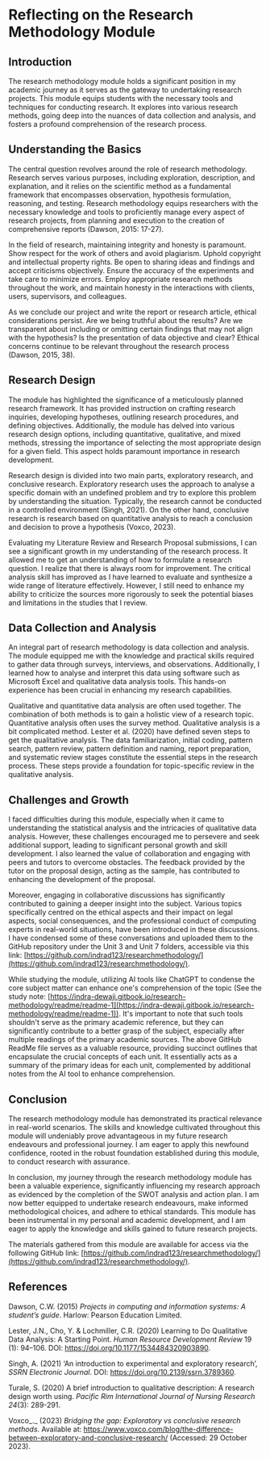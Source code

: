 # Reflecting on the Research Methodology Module

## Introduction

The research methodology module holds a significant position in my academic journey as it serves as the gateway to undertaking research projects. This module equips students with the necessary tools and techniques for conducting research. It explores into various research methods, going deep into the nuances of data collection and analysis, and fosters a profound comprehension of the research process.

## Understanding the Basics

The central question revolves around the role of research methodology. Research serves various purposes, including exploration, description, and explanation, and it relies on the scientific method as a fundamental framework that encompasses observation, hypothesis formulation, reasoning, and testing. Research methodology equips researchers with the necessary knowledge and tools to proficiently manage every aspect of research projects, from planning and execution to the creation of comprehensive reports (Dawson, 2015: 17-27).

In the field of research, maintaining integrity and honesty is paramount. Show respect for the work of others and avoid plagiarism. Uphold copyright and intellectual property rights. Be open to sharing ideas and findings and accept criticisms objectively. Ensure the accuracy of the experiments and take care to minimize errors. Employ appropriate research methods throughout the work, and maintain honesty in the interactions with clients, users, supervisors, and colleagues.

As we conclude our project and write the report or research article, ethical considerations persist. Are we being truthful about the results? Are we transparent about including or omitting certain findings that may not align with the hypothesis? Is the presentation of data objective and clear? Ethical concerns continue to be relevant throughout the research process (Dawson, 2015, 38).

## Research Design

The module has highlighted the significance of a meticulously planned research framework. It has provided instruction on crafting research inquiries, developing hypotheses, outlining research procedures, and defining objectives. Additionally, the module has delved into various research design options, including quantitative, qualitative, and mixed methods, stressing the importance of selecting the most appropriate design for a given field. This aspect holds paramount importance in research development.

Research design is divided into two main parts, exploratory research, and conclusive research. Exploratory research uses the approach to analyse a specific domain with an undefined problem and try to explore this problem by understanding the situation. Typically, the research cannot be conducted in a controlled environment (Singh, 2021). On the other hand, conclusive research is research based on quantitative analysis to reach a conclusion and decision to prove a hypothesis (Voxco, 2023).

Evaluating my Literature Review and Research Proposal submissions, I can see a significant growth in my understanding of the research process. It allowed me to get an understanding of how to formulate a research question. I realize that there is always room for improvement. The critical analysis skill has improved as I have learned to evaluate and synthesize a wide range of literature effectively. However, I still need to enhance my ability to criticize the sources more rigorously to seek the potential biases and limitations in the studies that I review.

## Data Collection and Analysis

An integral part of research methodology is data collection and analysis. The module equipped me with the knowledge and practical skills required to gather data through surveys, interviews, and observations. Additionally, I learned how to analyse and interpret this data using software such as Microsoft Excel and qualitative data analysis tools. This hands-on experience has been crucial in enhancing my research capabilities.

Qualitative and quantitative data analysis are often used together. The combination of both methods is to gain a holistic view of a research topic. Quantitative analysis often uses the survey method. Qualitative analysis is a bit complicated method. Lester et al. (2020) have defined seven steps to get the qualitative analysis. The data familiarization, initial coding, pattern search, pattern review, pattern definition and naming, report preparation, and systematic review stages constitute the essential steps in the research process. These steps provide a foundation for topic-specific review in the qualitative analysis.

## Challenges and Growth

I faced difficulties during this module, especially when it came to understanding the statistical analysis and the intricacies of qualitative data analysis. However, these challenges encouraged me to persevere and seek additional support, leading to significant personal growth and skill development. I also learned the value of collaboration and engaging with peers and tutors to overcome obstacles. The feedback provided by the tutor on the proposal design, acting as the sample, has contributed to enhancing the development of the proposal.

Moreover, engaging in collaborative discussions has significantly contributed to gaining a deeper insight into the subject. Various topics specifically centred on the ethical aspects and their impact on legal aspects, social consequences, and the professional conduct of computing experts in real-world situations, have been introduced in these discussions. I have condensed some of these conversations and uploaded them to the GitHub repository under the Unit 3 and Unit 7 folders, accessible via this link: [https://github.com/indrad123/researchmethodology/](https://github.com/indrad123/researchmethodology/).

While studying the module, utilizing AI tools like ChatGPT to condense the core subject matter can enhance one's comprehension of the topic (See the study note: [https://indra-dewaji.gitbook.io/research-methodology/readme/readme-1](https://indra-dewaji.gitbook.io/research-methodology/readme/readme-1)). It's important to note that such tools shouldn't serve as the primary academic reference, but they can significantly contribute to a better grasp of the subject, especially after multiple readings of the primary academic sources. The above GitHub ReadMe file serves as a valuable resource, providing succinct outlines that encapsulate the crucial concepts of each unit. It essentially acts as a summary of the primary ideas for each unit, complemented by additional notes from the AI tool to enhance comprehension.

## Conclusion

The research methodology module has demonstrated its practical relevance in real-world scenarios. The skills and knowledge cultivated throughout this module will undeniably prove advantageous in my future research endeavours and professional journey. I am eager to apply this newfound confidence, rooted in the robust foundation established during this module, to conduct research with assurance.

In conclusion, my journey through the research methodology module has been a valuable experience, significantly influencing my research approach as evidenced by the completion of the SWOT analysis and action plan. I am now better equipped to undertake research endeavours, make informed methodological choices, and adhere to ethical standards. This module has been instrumental in my personal and academic development, and I am eager to apply the knowledge and skills gained to future research projects.

The materials gathered from this module are available for access via the following GitHub link: [https://github.com/indrad123/researchmethodology/](https://github.com/indrad123/researchmethodology/).

## References

Dawson, C.W. (2015) _Projects in computing and information systems: A student’s guide_. Harlow: Pearson Education Limited.

Lester, J.N., Cho, Y. & Lochmiller, C.R. (2020) Learning to Do Qualitative Data Analysis: A Starting Point. _Human Resource Development Review_ 19 (1): 94–106. DOI: https://doi.org/10.1177/1534484320903890.

Singh, A. (2021) ‘An introduction to experimental and exploratory research’, _SSRN Electronic Journal_. DOI: https://doi.org/10.2139/ssrn.3789360.

Turale, S. (2020) A brief introduction to qualitative description: A research design worth using. _Pacific Rim International Journal of Nursing Research_ _24_(3): 289-291.

Voxco_._ (2023) _Bridging the gap: Exploratory vs conclusive research methods_. Available at: https://www.voxco.com/blog/the-difference-between-exploratory-and-conclusive-research/ (Accessed: 29 October 2023).
